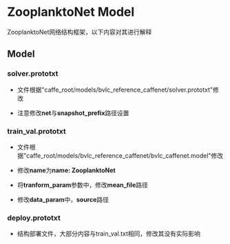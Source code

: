 # ZooplanktoNet Model #

ZooplanktoNet网络结构框架，以下内容对其进行解释


## Model

### solver.prototxt

- 文件根据"caffe_root/models/bvlc_reference_caffenet/solver.prototxt"修改

- 注意修改**net**与**snapshot_prefix**路径设置 

### train_val.prototxt

- 文件根据"caffe_root/models/bvlc_reference_caffenet/bvlc_caffenet.model"修改

- 修改**name**为**name: ZooplanktoNet**

- 将**tranform_param**参数中，修改**mean_file**路径 

- 修改**data_param**中，**source**路径

### deploy.prototxt

- 结构部署文件，大部分内容与train_val.txt相同，修改其没有实际影响

